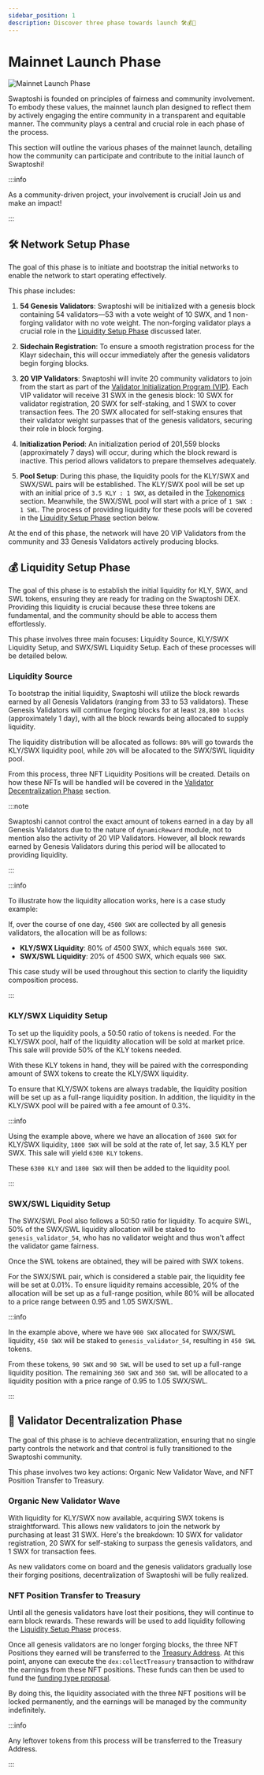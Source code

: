 ```yaml
---
sidebar_position: 1
description: Discover three phase towards launch 🛠️💰🚀
---
```


# Mainnet Launch Phase

![Mainnet Launch Phase](./img/launch-banner.png)

Swaptoshi is founded on principles of fairness and community involvement. To embody these values, the mainnet launch plan designed to reflect them by actively engaging the entire community in a transparent and equitable manner. The community plays a central and crucial role in each phase of the process.

This section will outline the various phases of the mainnet launch, detailing how the community can participate and contribute to the initial launch of Swaptoshi!

:::info

As a community-driven project, your involvement is crucial! Join us and make an impact!

:::

## 🛠️ Network Setup Phase

The goal of this phase is to initiate and bootstrap the initial networks to enable the network to start operating effectively.

This phase includes:

1. **54 Genesis Validators**: Swaptoshi will be initialized with a genesis block containing 54 validators—53 with a vote weight of 10 SWX, and 1 non-forging validator with no vote weight. The non-forging validator plays a crucial role in the [Liquidity Setup Phase](#liquidity-setup-phase) discussed later.

2. **Sidechain Registration**: To ensure a smooth registration process for the Klayr sidechain, this will occur immediately after the genesis validators begin forging blocks.

3. **20 VIP Validators**: Swaptoshi will invite 20 community validators to join from the start as part of the [Validator Initialization Program (VIP)](./vip). Each VIP validator will receive 31 SWX in the genesis block: 10 SWX for validator registration, 20 SWX for self-staking, and 1 SWX to cover transaction fees. The 20 SWX allocated for self-staking ensures that their validator weight surpasses that of the genesis validators, securing their role in block forging.

4. **Initialization Period**: An initialization period of 201,559 blocks (approximately 7 days) will occur, during which the block reward is inactive. This period allows validators to prepare themselves adequately.

5. **Pool Setup**: During this phase, the liquidity pools for the KLY/SWX and SWX/SWL pairs will be established. The KLY/SWX pool will be set up with an initial price of `3.5 KLY : 1 SWX`, as detailed in the [Tokenomics](../introduction/tokenomics#initial-price) section. Meanwhile, the SWX/SWL pool will start with a price of `1 SWX : 1 SWL`. The process of providing liquidity for these pools will be covered in the [Liquidity Setup Phase](#swxswl-liquidity-setup) section below.

At the end of this phase, the network will have 20 VIP Validators from the community and 33 Genesis Validators actively producing blocks.

## 💰 Liquidity Setup Phase

The goal of this phase is to establish the initial liquidity for KLY, SWX, and SWL tokens, ensuring they are ready for trading on the Swaptoshi DEX. Providing this liquidity is crucial because these three tokens are fundamental, and the community should be able to access them effortlessly.

This phase involves three main focuses: Liquidity Source, KLY/SWX Liquidity Setup, and SWX/SWL Liquidity Setup. Each of these processes will be detailed below.

### Liquidity Source

To bootstrap the initial liquidity, Swaptoshi will utilize the block rewards earned by all Genesis Validators (ranging from 33 to 53 validators). These Genesis Validators will continue forging blocks for at least `28,800 blocks` (approximately 1 day), with all the block rewards being allocated to supply liquidity.

The liquidity distribution will be allocated as follows: `80%` will go towards the KLY/SWX liquidity pool, while `20%` will be allocated to the SWX/SWL liquidity pool.

From this process, three NFT Liquidity Positions will be created. Details on how these NFTs will be handled will be covered in the [Validator Decentralization Phase](#validator-decentralization-phase) section.

:::note

Swaptoshi cannot control the exact amount of tokens earned in a day by all Genesis Validators due to the nature of `dynamicReward` module, not to mention also the activity of 20 VIP Validators. However, all block rewards earned by Genesis Validators during this period will be allocated to providing liquidity.

:::

:::info

To illustrate how the liquidity allocation works, here is a case study example:

If, over the course of one day, `4500 SWX` are collected by all genesis validators, the allocation will be as follows:

- **KLY/SWX Liquidity**: 80% of 4500 SWX, which equals `3600 SWX`.
- **SWX/SWL Liquidity**: 20% of 4500 SWX, which equals `900 SWX`.

This case study will be used throughout this section to clarify the liquidity composition process.

:::

### KLY/SWX Liquidity Setup

To set up the liquidity pools, a 50:50 ratio of tokens is needed. For the KLY/SWX pool, half of the liquidity allocation will be sold at market price. This sale will provide 50% of the KLY tokens needed.

With these KLY tokens in hand, they will be paired with the corresponding amount of SWX tokens to create the KLY/SWX liquidity.

To ensure that KLY/SWX tokens are always tradable, the liquidity position will be set up as a full-range liquidity position. In addition, the liquidity in the KLY/SWX pool will be paired with a fee amount of 0.3%.

:::info

Using the example above, where we have an allocation of `3600 SWX` for KLY/SWX liquidity, `1800 SWX` will be sold at the rate of, let say, 3.5 KLY per SWX. This sale will yield `6300 KLY` tokens.

These `6300 KLY` and `1800 SWX` will then be added to the liquidity pool.

:::

### SWX/SWL Liquidity Setup

The SWX/SWL Pool also follows a 50:50 ratio for liquidity. To acquire SWL, 50% of the SWX/SWL liquidity allocation will be staked to `genesis_validator_54`, who has no validator weight and thus won't affect the validator game fairness.

Once the SWL tokens are obtained, they will be paired with SWX tokens.

For the SWX/SWL pair, which is considered a stable pair, the liquidity fee will be set at 0.01%. To ensure liquidity remains accessible, 20% of the allocation will be set up as a full-range position, while 80% will be allocated to a price range between 0.95 and 1.05 SWX/SWL.

:::info

In the example above, where we have `900 SWX` allocated for SWX/SWL liquidity, `450 SWX` will be staked to `genesis_validator_54`, resulting in `450 SWL` tokens.

From these tokens, `90 SWX` and `90 SWL` will be used to set up a full-range liquidity position. The remaining `360 SWX` and `360 SWL` will be allocated to a liquidity position with a price range of 0.95 to 1.05 SWX/SWL.

:::

## 🚀 Validator Decentralization Phase

The goal of this phase is to achieve decentralization, ensuring that no single party controls the network and that control is fully transitioned to the Swaptoshi community.

This phase involves two key actions: Organic New Validator Wave, and NFT Position Transfer to Treasury.

### Organic New Validator Wave

With liquidity for KLY/SWX now available, acquiring SWX tokens is straightforward. This allows new validators to join the network by purchasing at least 31 SWX. Here's the breakdown: 10 SWX for validator registration, 20 SWX for self-staking to surpass the genesis validators, and 1 SWX for transaction fees.

As new validators come on board and the genesis validators gradually lose their forging positions, decentralization of Swaptoshi will be fully realized.

### NFT Position Transfer to Treasury

Until all the genesis validators have lost their positions, they will continue to earn block rewards. These rewards will be used to add liquidity following the [Liquidity Setup Phase](#-liquidity-setup-phase) process.

Once all genesis validators are no longer forging blocks, the three NFT Positions they earned will be transferred to the [Treasury Address](../introduction/governance#address). At this point, anyone can execute the `dex:collectTreasury` transaction to withdraw the earnings from these NFT positions. These funds can then be used to fund the [funding type proposal](../introduction/governance#funding).

By doing this, the liquidity associated with the three NFT positions will be locked permanently, and the earnings will be managed by the community indefinitely.

:::info

Any leftover tokens from this process will be transferred to the Treasury Address.

:::
